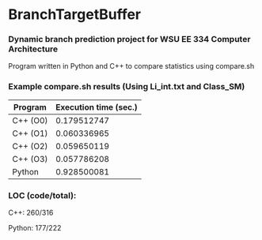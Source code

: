 # BranchTargetBuffer
### Dynamic branch prediction project for WSU EE 334 Computer Architecture

Program written in Python and C++ to compare statistics using compare.sh

### Example compare.sh results (Using Li_int.txt and Class_SM)
| Program  | Execution time (sec.) |
|----------|-----------------------|
| C++ (O0) | 0.179512747           |
| C++ (O1) | 0.060336965           |
| C++ (O2) | 0.059650119           |
| C++ (O3) | 0.057786208           |
| Python   | 0.928500081           |

### LOC (code/total):

C++: 260/316

Python: 177/222
